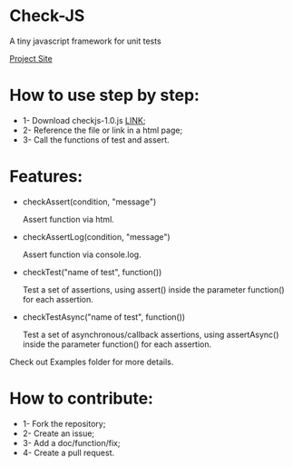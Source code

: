 # Check-JS
A tiny javascript framework for unit tests

[Project Site](http://feliperochadev.github.io/check-js/)

# How to use step by step:

- 1- Download checkjs-1.0.js [LINK](https://cdn.rawgit.com/feliperochadev/check-js/master/checkjs-1.0.js);
- 2- Reference the file or link in a html page;
- 3- Call the functions of test and assert.

# Features:

- checkAssert(condition, "message")

  Assert function via html.

- checkAssertLog(condition, "message")

  Assert function via console.log.

- checkTest("name of test", function())

  Test a set of assertions, using assert() inside the parameter function() for each assertion.

- checkTestAsync("name of test", function())

  Test a set of asynchronous/callback assertions, using assertAsync() inside the parameter function() for each assertion.
  
  
Check out Examples folder for more details.

# How to contribute:

- 1- Fork the repository;
- 2- Create an issue;
- 3- Add a doc/function/fix;
- 4- Create a pull request.

